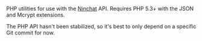 PHP utilities for use with the [Ninchat](https://ninchat.com) API.  Requires
PHP 5.3+ with the JSON and Mcrypt extensions.

The PHP API hasn't been stabilized, so it's best to only depend on a specific
Git commit for now.
